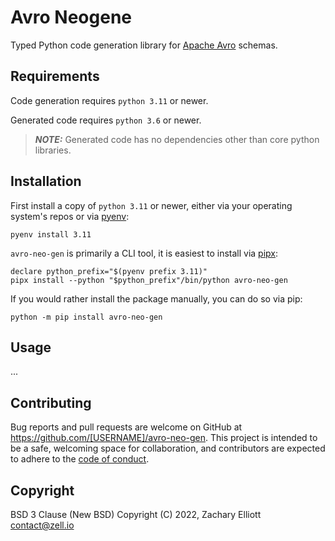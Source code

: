 # Avro Neogene

Typed Python code generation library for [Apache Avro][1] schemas.


## Requirements

Code generation requires `python 3.11` or newer.

Generated code requires `python 3.6` or newer.

> **_NOTE:_** Generated code has no dependencies other than core python
> libraries.


## Installation

First install a copy of `python 3.11` or newer, either via your operating
system's repos or via [pyenv][2]:

```shell
pyenv install 3.11
```

`avro-neo-gen` is primarily a CLI tool, it is easiest to install via [pipx][3]:

```shell
declare python_prefix="$(pyenv prefix 3.11)"
pipx install --python "$python_prefix"/bin/python avro-neo-gen
```

If you would rather install the package manually, you can do so via pip:

```shell
python -m pip install avro-neo-gen
```


## Usage

...


## Contributing

Bug reports and pull requests are welcome on GitHub at
https://github.com/[USERNAME]/avro-neo-gen. This project is intended to be a
safe, welcoming space for collaboration, and contributors are expected to
adhere to the [code of conduct][4].


## Copyright

BSD 3 Clause (New BSD)
Copyright (C) 2022, Zachary Elliott <contact@zell.io>


<!-- Reference links -->

[1]: https://avro.apache.org/ "Apache Avro"
[2]: https://github.com/pyenv/pyenv "pyenv"
[3]: https://pypa.github.io/pipx/ "pipx"
[4]: CODE_OF_CONDUCT.md
